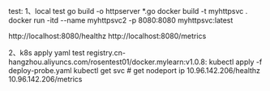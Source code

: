 test:
1、local test
go build -o httpserver *.go
docker build -t myhttpsvc .
docker run -itd --name myhttpsvc2 -p 8080:8080 myhttpsvc:latest

http://localhost:8080/healthz
http://localhost:8080/metrics

2、k8s apply yaml test registry.cn-hangzhou.aliyuncs.com/rosentest01/docker.mylearn:v1.0.8:
kubectl apply -f deploy-probe.yaml
kubectl get svc # get nodeport ip
10.96.142.206/healthz
10.96.142.206/metrics
